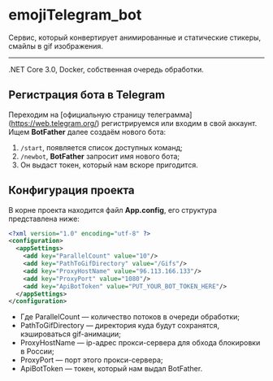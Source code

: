 # emojiTelegram_bot
Сервис, который конвертирует анимированные и статические стикеры, смайлы в gif изображения.
***
.NET Core 3.0, Docker, собственная очередь обработки.
## Регистрация бота в Telegram ##
 Переходим на [официальную страницу телеграмма] (https://web.telegram.org/) регистрируемся или входим в свой аккаунт. Ищем **BotFather** далее создаём нового бота:
 1. `/start`, появляется список доступных команд;
 2. `/newbot`, **BotFather** запросит имя нового бота;
 3. Он выдаст токен, который нам вскоре пригодится.
## Конфигурация проекта ##
В корне проекта находится файл **App.config**, его структура представлена ниже: 
```xml
<?xml version="1.0" encoding="utf-8" ?>
<configuration>
  <appSettings>
    <add key="ParallelCount" value="10"/>
    <add key="PathToGifDirectory" value="/Gifs"/>
    <add key="ProxyHostName" value="96.113.166.133"/>
    <add key="ProxyPort" value="1080"/>
    <add key="ApiBotToken" value="PUT_YOUR_BOT_TOKEN_HERE"/>
  </appSettings>
</configuration>
```
+ Где ParallelCount — количество потоков в очереди обработки;
+ PathToGifDirectory — директория куда будут сохранятся, кэшироваться gif-анимации;
+ ProxyHostName — ip-адрес прокси-сервера для обхода блокировки в России;
+ ProxyPort — порт этого прокси-сервера;
+ ApiBotToken — токен, который нам выдал BotFather.
